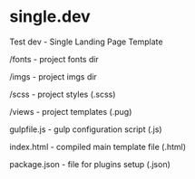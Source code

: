 # single.dev
Test dev - Single Landing Page Template

/fonts - project fonts dir

/imgs - project imgs dir

/scss - project styles (.scss)

/views - project templates (.pug)

gulpfile.js - gulp configuration script (.js)

index.html - compiled main template file (.html)

package.json - file for plugins setup (.json)
